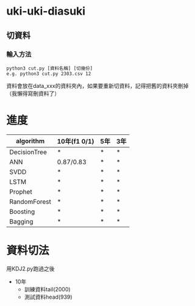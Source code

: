 # uki-uki-diasuki
## 切資料
### 輸入方法
```
python3 cut.py [資料名稱] [切幾份]
e.g. python3 cut.py 2303.csv 12
```
資料會放在data_xxx的資料夾內，如果要重新切資料，記得把舊的資料夾刪掉（我懶得寫刪資料了）

# 進度
algorithm|10年(f1 0/1)|5年|3年|
---------|----|---|---|
DecisionTree|*|*|*|
ANN|0.87/0.83|*|*|
SVDD|*|*|*|
LSTM|*|*|*|
Prophet|*|*|*|
RandomForest|*|*|*|
Boosting|*|*|*|
Bagging|*|*|*|

# 資料切法
用KDJ2.py跑過之後
* 10年
  * 訓練資料tail(2000)
  * 測試資料head(939)
